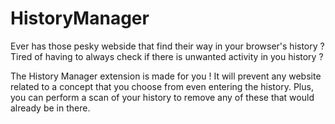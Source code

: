 # HistoryManager

Ever has those pesky webside that find their way in your browser's history ?
Tired of having to always check if there is unwanted activity in you history ?

The History Manager extension is made for you ! It will prevent any website related to a concept that you choose from even entering the history. Plus, you can perform a scan of your history to remove any of these that would already be in there.



